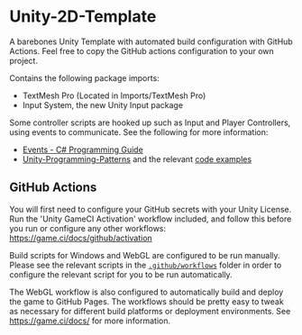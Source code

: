 # Unity-2D-Template

A barebones Unity Template with automated build configuration with GitHub Actions. Feel free to copy the GitHub actions configuration to your own project.

Contains the following package imports:

- TextMesh Pro (Located in Imports/TextMesh Pro)
- Input System, the new Unity Input package

Some controller scripts are hooked up such as Input and Player Controllers, using events to communicate. See the following for more information:

- [Events - C# Programming Guide](https://learn.microsoft.com/en-us/dotnet/csharp/programming-guide/events/)
- [Unity-Programming-Patterns](https://github.com/Habrador/Unity-Programming-Patterns#3-observer) and the relevant [code examples](https://github.com/Habrador/Unity-Programming-Patterns/tree/master/Assets/Patterns/3.%20Observer)

## GitHub Actions

You will first need to configure your GitHub secrets with your Unity License. Run the 'Unity GameCI Activation' workflow included, and follow this before you run or configure any other workflows: https://game.ci/docs/github/activation

Build scripts for Windows and WebGL are configured to be run manually. Please see the relevant scripts in the [`.github/workflows`](https://github.com/biggestcookie/Unity-2D-Template/tree/main/.github/workflows) folder in order to configure the relevant script for you to be run automatically.

The WebGL workflow is also configured to automatically build and deploy the game to GitHub Pages. The workflows should be pretty easy to tweak as necessary for different build platforms or deployment environments. See https://game.ci/docs/ for more information.
